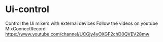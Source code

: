 # Ui-control
Control the Ui mixers with external devices
Follow the videos on youtube MixConnectRecord https://www.youtube.com/channel/UCGjy4yOXGF2chD0QVEV28mw
